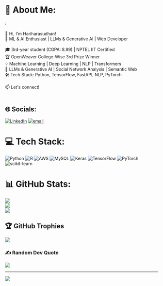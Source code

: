 # 💫 About Me:
:<br><br>👋 Hi, I'm Hariharasudhan!<br>🚀 ML & AI Enthusiast | LLMs & Generative AI | Web Developer<br><br>🎓 3rd-year student (CGPA: 8.99) | NPTEL IIT Certified<br>🏆 OpenWeaver College-Wise 3rd Prize Winner<br>💡 Machine Learning | Deep Learning | NLP | Transformers<br>🔬 LLMs & Generative AI | Social Network Analysis | Semantic Web<br>🛠️ Tech Stack: Python, TensorFlow, FastAPI, NLP, PyTorch <br><br>📫 Let's connect!<br><br>


## 🌐 Socials:
[![LinkedIn](https://img.shields.io/badge/LinkedIn-%230077B5.svg?logo=linkedin&logoColor=white)](https://linkedin.com/in/https://www.linkedin.com/in/hariharasudhan-p-r-414238347/) [![email](https://img.shields.io/badge/Email-D14836?logo=gmail&logoColor=white)](mailto:hydroxhari24@gmail.com) 

# 💻 Tech Stack:
![Python](https://img.shields.io/badge/python-3670A0?style=for-the-badge&logo=python&logoColor=ffdd54) ![R](https://img.shields.io/badge/r-%23276DC3.svg?style=for-the-badge&logo=r&logoColor=white) ![AWS](https://img.shields.io/badge/AWS-%23FF9900.svg?style=for-the-badge&logo=amazon-aws&logoColor=white) ![MySQL](https://img.shields.io/badge/mysql-4479A1.svg?style=for-the-badge&logo=mysql&logoColor=white) ![Keras](https://img.shields.io/badge/Keras-%23D00000.svg?style=for-the-badge&logo=Keras&logoColor=white) ![TensorFlow](https://img.shields.io/badge/TensorFlow-%23FF6F00.svg?style=for-the-badge&logo=TensorFlow&logoColor=white) ![PyTorch](https://img.shields.io/badge/PyTorch-%23EE4C2C.svg?style=for-the-badge&logo=PyTorch&logoColor=white) ![scikit-learn](https://img.shields.io/badge/scikit--learn-%23F7931E.svg?style=for-the-badge&logo=scikit-learn&logoColor=white)
# 📊 GitHub Stats:
![](https://github-readme-stats.vercel.app/api?username=Hydroxhari&theme=neon&hide_border=false&include_all_commits=false&count_private=false)<br/>
![](https://nirzak-streak-stats.vercel.app/?user=Hydroxhari&theme=neon&hide_border=false)<br/>
![](https://github-readme-stats.vercel.app/api/top-langs/?username=Hydroxhari&theme=neon&hide_border=false&include_all_commits=false&count_private=false&layout=compact)

## 🏆 GitHub Trophies
![](https://github-profile-trophy.vercel.app/?username=Hydroxhari&theme=city_lights&no-frame=false&no-bg=false&margin-w=4)

### ✍️ Random Dev Quote
![](https://quotes-github-readme.vercel.app/api?type=horizontal&theme=dark)

---
[![](https://visitcount.itsvg.in/api?id=Hydroxhari&icon=0&color=0)](https://visitcount.itsvg.in)

<!-- Proudly created with GPRM ( https://gprm.itsvg.in ) -->
